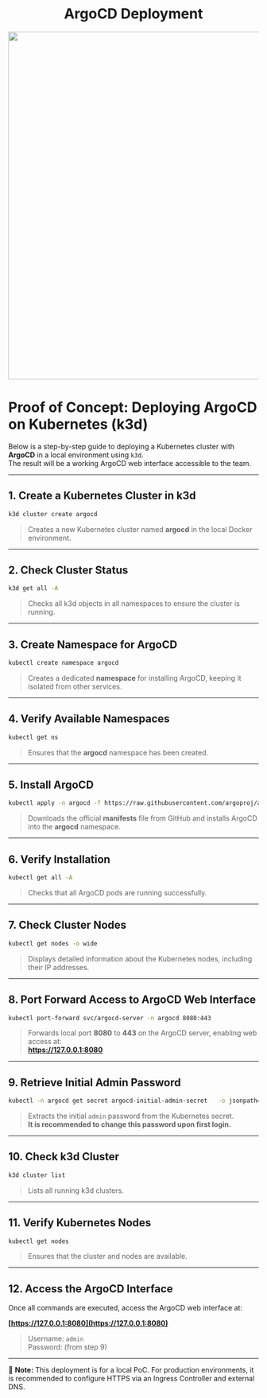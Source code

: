 <h1 align="center">ArgoCD Deployment</h1>

<p align="center">
  <img src="argocdPOC.md" width="700px" />
</p>


# Proof of Concept: Deploying ArgoCD on Kubernetes (k3d)

Below is a step-by-step guide to deploying a Kubernetes cluster with **ArgoCD** in a local environment using `k3d`.  
The result will be a working ArgoCD web interface accessible to the team.

---

## 1. Create a Kubernetes Cluster in k3d

```bash
k3d cluster create argocd
```
> Creates a new Kubernetes cluster named **argocd** in the local Docker environment.

---

## 2. Check Cluster Status

```bash
k3d get all -A
```
> Checks all k3d objects in all namespaces to ensure the cluster is running.

---

## 3. Create Namespace for ArgoCD

```bash
kubectl create namespace argocd
```
> Creates a dedicated **namespace** for installing ArgoCD, keeping it isolated from other services.

---

## 4. Verify Available Namespaces

```bash
kubectl get ns
```
> Ensures that the **argocd** namespace has been created.

---

## 5. Install ArgoCD

```bash
kubectl apply -n argocd -f https://raw.githubusercontent.com/argoproj/argo-cd/stable/manifests/install.yaml
```
> Downloads the official **manifests** file from GitHub and installs ArgoCD into the **argocd** namespace.

---

## 6. Verify Installation

```bash
kubectl get all -A
```
> Checks that all ArgoCD pods are running successfully.

---

## 7. Check Cluster Nodes

```bash
kubectl get nodes -o wide
```
> Displays detailed information about the Kubernetes nodes, including their IP addresses.

---

## 8. Port Forward Access to ArgoCD Web Interface

```bash
kubectl port-forward svc/argocd-server -n argocd 8080:443
```
> Forwards local port **8080** to **443** on the ArgoCD server, enabling web access at:  
> **https://127.0.0.1:8080**

---

## 9. Retrieve Initial Admin Password

```bash
kubectl -n argocd get secret argocd-initial-admin-secret   -o jsonpath="{.data.password}" | base64 -d; echo
```
> Extracts the initial `admin` password from the Kubernetes secret.  
> **It is recommended to change this password upon first login.**

---

## 10. Check k3d Cluster

```bash
k3d cluster list
```
> Lists all running k3d clusters.

---

## 11. Verify Kubernetes Nodes

```bash
kubectl get nodes
```
> Ensures that the cluster and nodes are available.

---

## 12. Access the ArgoCD Interface

Once all commands are executed, access the ArgoCD web interface at:  

**[https://127.0.0.1:8080](https://127.0.0.1:8080)**  
> Username: `admin`  
> Password: (from step 9)

---

📌 **Note:** This deployment is for a local PoC. For production environments, it is recommended to configure HTTPS via an Ingress Controller and external DNS.

